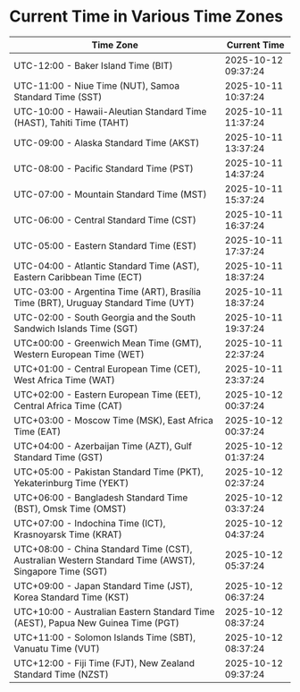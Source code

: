 # Current Time in Various Time Zones

| Time Zone | Current Time |
|-----------|--------------|
| UTC-12:00 - Baker Island Time (BIT) | 2025-10-12 09:37:24 |
| UTC-11:00 - Niue Time (NUT), Samoa Standard Time (SST) | 2025-10-11 10:37:24 |
| UTC-10:00 - Hawaii-Aleutian Standard Time (HAST), Tahiti Time (TAHT) | 2025-10-11 11:37:24 |
| UTC-09:00 - Alaska Standard Time (AKST) | 2025-10-11 13:37:24 |
| UTC-08:00 - Pacific Standard Time (PST) | 2025-10-11 14:37:24 |
| UTC-07:00 - Mountain Standard Time (MST) | 2025-10-11 15:37:24 |
| UTC-06:00 - Central Standard Time (CST) | 2025-10-11 16:37:24 |
| UTC-05:00 - Eastern Standard Time (EST) | 2025-10-11 17:37:24 |
| UTC-04:00 - Atlantic Standard Time (AST), Eastern Caribbean Time (ECT) | 2025-10-11 18:37:24 |
| UTC-03:00 - Argentina Time (ART), Brasília Time (BRT), Uruguay Standard Time (UYT) | 2025-10-11 18:37:24 |
| UTC-02:00 - South Georgia and the South Sandwich Islands Time (SGT) | 2025-10-11 19:37:24 |
| UTC±00:00 - Greenwich Mean Time (GMT), Western European Time (WET) | 2025-10-11 22:37:24 |
| UTC+01:00 - Central European Time (CET), West Africa Time (WAT) | 2025-10-11 23:37:24 |
| UTC+02:00 - Eastern European Time (EET), Central Africa Time (CAT) | 2025-10-12 00:37:24 |
| UTC+03:00 - Moscow Time (MSK), East Africa Time (EAT) | 2025-10-12 00:37:24 |
| UTC+04:00 - Azerbaijan Time (AZT), Gulf Standard Time (GST) | 2025-10-12 01:37:24 |
| UTC+05:00 - Pakistan Standard Time (PKT), Yekaterinburg Time (YEKT) | 2025-10-12 02:37:24 |
| UTC+06:00 - Bangladesh Standard Time (BST), Omsk Time (OMST) | 2025-10-12 03:37:24 |
| UTC+07:00 - Indochina Time (ICT), Krasnoyarsk Time (KRAT) | 2025-10-12 04:37:24 |
| UTC+08:00 - China Standard Time (CST), Australian Western Standard Time (AWST), Singapore Time (SGT) | 2025-10-12 05:37:24 |
| UTC+09:00 - Japan Standard Time (JST), Korea Standard Time (KST) | 2025-10-12 06:37:24 |
| UTC+10:00 - Australian Eastern Standard Time (AEST), Papua New Guinea Time (PGT) | 2025-10-12 08:37:24 |
| UTC+11:00 - Solomon Islands Time (SBT), Vanuatu Time (VUT) | 2025-10-12 08:37:24 |
| UTC+12:00 - Fiji Time (FJT), New Zealand Standard Time (NZST) | 2025-10-12 09:37:24 |
